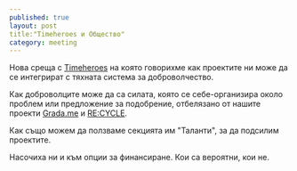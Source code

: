 ```yaml
---
published: true
layout: post
title:"Timeheroes и Общество"
category: meeting
---
```


Нова среща с [Timeheroes](https://timeheroes.org/) на която говорихме как проектите ни може да се интегрират с тяхната система за доброволчество.

Как доброволците може да са силата, която се себе-организира около проблем или предложение за подобрение, отбелязано от нашите проекти [Grada.me](http://www.grada.me/ ) и [RE:CYCLE](http://recycle.obshtestvo.bg/).

Как също можем да ползваме секцията им "Таланти", за да подсилим проектите.

Насочиха ни и към опции за финансиране. Кои са вероятни, кои не.
